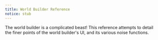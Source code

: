 ```yaml
---
title: World Builder Reference
notice: stub
---
```


The world builder is a complicated beast!  This reference attempts to detail the finer points of the world builder's UI, and its various noise functions.
